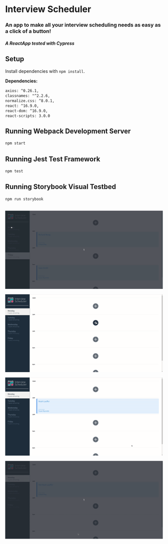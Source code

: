 # Interview Scheduler

### An app to make all your interview scheduling needs as easy as a click of a button!


#### ***A ReactApp tested with Cypress***

## Setup

Install dependencies with `npm install`.

**Dependencies:**

    axios: ^0.26.1,
    classnames: "^2.2.6,
    normalize.css: ^8.0.1,
    react: ^16.9.0,
    react-dom: ^16.9.0,
    react-scripts: 3.0.0

## Running Webpack Development Server

```sh
npm start
```

## Running Jest Test Framework

```sh
npm test
```

## Running Storybook Visual Testbed

```sh
npm run storybook
```

##

!['DAYS GIF'](https://github.com/Lauffern1995/scheduler/blob/master/docs/Days.gif?raw=true)

!["CREATE"](https://github.com/Lauffern1995/scheduler/blob/master/docs/Create-Appt.gif?raw=true)

!["EDIT"](https://github.com/Lauffern1995/scheduler/blob/master/docs/Edit-Appt.gif?raw=true)

!["DELETE"](https://github.com/Lauffern1995/scheduler/blob/master/docs/Delete.gif?raw=true)